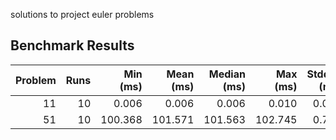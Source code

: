 solutions to project euler problems


## Benchmark Results


<!-- BENCHMARK_TABLE_START -->


| Problem | Runs | Min (ms) | Mean (ms) | Median (ms) | Max (ms) | Stddev (ms) |
|-------:|-----:|---------:|----------:|-----------:|---------:|------------:|
| 11 |   10 |   0.006 |    0.006 |     0.006 |   0.010 |       0.001 |
| 51 |   10 | 100.368 |  101.571 |   101.563 | 102.745 |       0.763 |

<!-- BENCHMARK_TABLE_END -->
